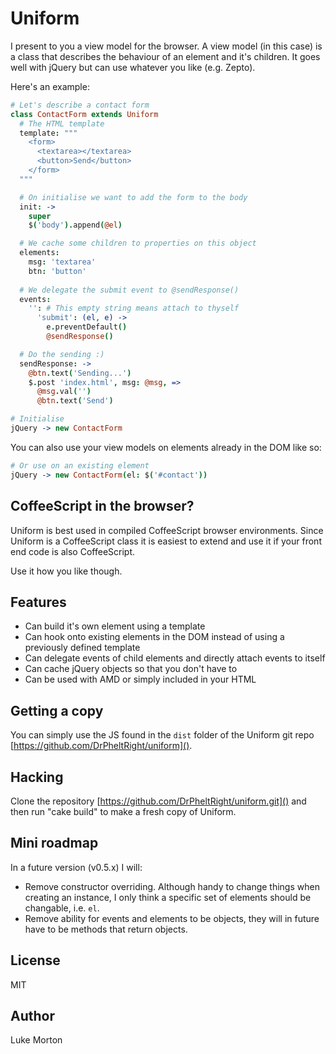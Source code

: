 # Uniform

I present to you a view model for the browser. A view model
(in this case) is a class that describes the behaviour of an
element and it's children. It goes well with jQuery but can
use whatever you like (e.g. Zepto).

Here's an example:

``` coffeescript
# Let's describe a contact form
class ContactForm extends Uniform
  # The HTML template
  template: """
    <form>
      <textarea></textarea>
      <button>Send</button>
    </form>
  """

  # On initialise we want to add the form to the body
  init: ->
    super
    $('body').append(@el)

  # We cache some children to properties on this object
  elements:
    msg: 'textarea'
    btn: 'button'
  
  # We delegate the submit event to @sendResponse()
  events:
    '': # This empty string means attach to thyself
      'submit': (el, e) ->
        e.preventDefault()
        @sendResponse()

  # Do the sending :)
  sendResponse: ->
    @btn.text('Sending...')
    $.post 'index.html', msg: @msg, =>
      @msg.val('')
      @btn.text('Send')

# Initialise
jQuery -> new ContactForm
```

You can also use your view models on elements already in
the DOM like so:

``` coffeescript
# Or use on an existing element
jQuery -> new ContactForm(el: $('#contact'))
```

## CoffeeScript in the browser?

Uniform is best used in compiled CoffeeScript browser
environments. Since Uniform is a CoffeeScript class it is
easiest to extend and use it if your front end code is also
CoffeeScript.

Use it how you like though.

## Features

 - Can build it's own element using a template
 - Can hook onto existing elements in the DOM instead of using
   a previously defined template
 - Can delegate events of child elements and directly attach
   events to itself
 - Can cache jQuery objects so that you don't have to
 - Can be used with AMD or simply included in your HTML

## Getting a copy

You can simply use the JS found in the `dist` folder of the
Uniform git repo [https://github.com/DrPheltRight/uniform]().

## Hacking

Clone the repository [https://github.com/DrPheltRight/uniform.git]()
and then run "cake build" to make a fresh copy of Uniform.

## Mini roadmap

In a future version (v0.5.x) I will:

 - Remove constructor overriding. Although handy to change
   things when creating an instance, I only think a specific
   set of elements should be changable, i.e. `el`.
 - Remove ability for events and elements to be objects, they
   will in future have to be methods that return objects.

## License

MIT

## Author

Luke Morton